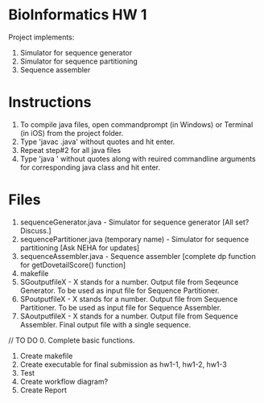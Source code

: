 # BioInformatics HW 1
Project implements:
1. Simulator for sequence generator 
2. Simulator for sequence partitioning 
3. Sequence assembler

# Instructions
1. To compile java files, open commandprompt (in Windows) or Terminal (in iOS) from the project folder.
2. Type 'javac <java filename>.java' without quotes and hit enter.
3. Repeat step#2 for all java files
4. Type 'java <java filename>' without quotes along with reuired commandline arguments for corresponding java class and hit enter.
  
# Files
1. sequenceGenerator.java - Simulator for sequence generator [All set? Discuss.]
2. sequencePartitioner.java (temporary name) - Simulator for sequence partitioning [Ask NEHA for updates]
3. sequenceAssembler.java - Sequence assembler [complete dp function for getDovetailScore() function]
4. makefile
5. SGoutputfileX - X stands for a number. Output file from Seqeunce Generator. To be used as input file for Sequence Partitioner.
6. SPoutputfileX - X stands for a number. Output file from Sequence Partitioner. To be used as input file for Sequence Assembler.
7. SAoutputfileX - X stands for a number. Output file from Sequence Assembler. Final output file with a single sequence.

// TO DO
0. Complete basic functions.
1. Create makefile
2. Create executable for final submission as hw1-1, hw1-2, hw1-3 
3. Test
4. Create workflow diagram?
5. Create Report
